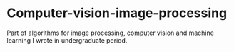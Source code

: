 # Computer-vision-image-processing
Part of algorithms for image processing, computer vision and machine learning I wrote in undergraduate period.
